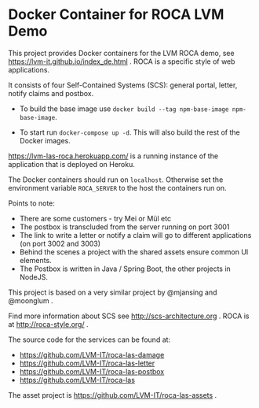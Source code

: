 # Docker Container for ROCA LVM Demo

This project provides Docker containers for the LVM ROCA demo, see
https://lvm-it.github.io/index_de.html . ROCA is a specific style of
web applications.

It consists of four Self-Contained Systems (SCS): general portal,
letter, notify claims and postbox.

* To build the base image use `docker build --tag npm-base-image
npm-base-image`. 

* To start run `docker-compose up -d`. This will also build the rest of
the Docker images.

https://lvm-las-roca.herokuapp.com/ is a running instance of the
application that is deployed on Heroku.

The Docker containers should run on `localhost`. Otherwise set the
environment variable `ROCA_SERVER` to the host the containers run on.

Points to note:

* There are some customers - try Mei or Mül etc
* The postbox is transcluded from the server running on port 3001
* The link to write a letter or notify a claim will go to different
  applications (on port 3002 and 3003)
* Behind the scenes a project with the shared assets ensure common UI
elements.
* The Postbox is written in Java / Spring Boot, the other projects in NodeJS.

This project is based on a very similar project by @mjansing and
@moonglum .

Find more information about SCS see http://scs-architecture.org . ROCA
is at http://roca-style.org/ .

The source code for the services can be found at:

* https://github.com/LVM-IT/roca-las-damage
* https://github.com/LVM-IT/roca-las-letter
* https://github.com/LVM-IT/roca-las-postbox
* https://github.com/LVM-IT/roca-las

The asset project is https://github.com/LVM-IT/roca-las-assets .
